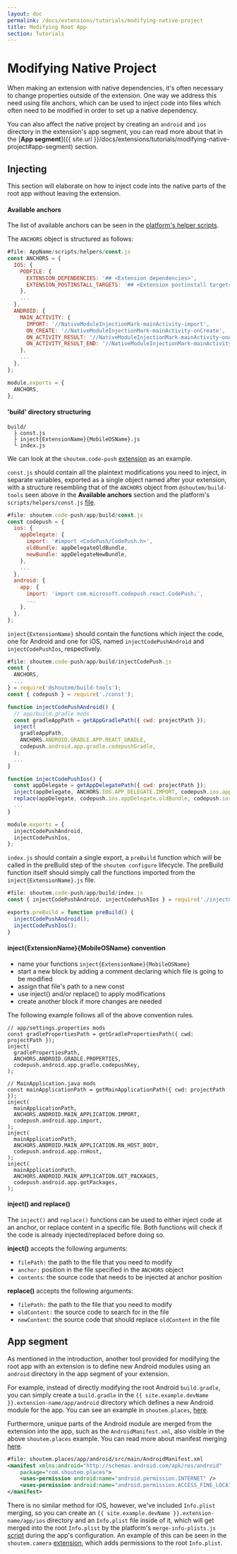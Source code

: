 ```yaml
---
layout: doc
permalink: /docs/extensions/tutorials/modifying-native-project
title: Modifying Root App
section: Tutorials
---
```


# Modifying Native Project

When making an extension with native dependencies, it's often necessary to change properties outside of the extension. One way we address this need using file anchors, which can be used to inject code into files which often need to be modified in order to set up a native dependency.

You can also affect the native project by creating an `android` and `ios` directory in the extension's app segment, you can read more about that in the [**App segment**]({{ site.url }}/docs/extensions/tutorials/modifying-native-project#app-segment) section.

## Injecting

This section will elaborate on how to inject code into the native parts of the root app without leaving the extension.

#### Available anchors

The list of available anchors can be seen in the [platform's helper scripts](https://github.com/shoutem/platform/blob/master/scripts/helpers/const.js).

The `ANCHORS` object is structured as follows:

```JavaScript
#file: AppName/scripts/helpers/const.js
const ANCHORS = {
  IOS: {
    PODFILE: {
      EXTENSION_DEPENDENCIES: '## <Extension dependencies>',
      EXTENSION_POSTINSTALL_TARGETS: '## <Extension postinstall targets>',
    },
    ...
  },
  ANDROID: {
    MAIN_ACTIVITY: {
      IMPORT: '//NativeModuleInjectionMark-mainActivity-import',
      ON_CREATE: '//NativeModuleInjectionMark-mainActivity-onCreate',
      ON_ACTIVITY_RESULT: '//NativeModuleInjectionMark-mainActivity-onActivityResult',
      ON_ACTIVITY_RESULT_END: '//NativeModuleInjectionMark-mainActivity-onActivityResult-end',
    },
    ...
  },
};

module.exports = {
  ANCHORS,
};
```

#### 'build' directory structuring

```
build/
  ├ const.js
  ├ inject{ExtensionName}{MobileOSName}.js
  └ index.js
```

We can look at the `shoutem.code-push` [extension](https://github.com/shoutem/extensions/tree/master/shoutem.code-push/app/build) as an example.

`const.js` should contain all the plaintext modifications you need to inject, in separate variables, exported as a single object named after your extension, with a structure resembling that of the `ANCHORS` object from `@shoutem/build-tools` seen above in the **Available anchors** section and the platform's `scripts/helpers/const.js` [file](https://github.com/shoutem/platform/blob/master/scripts/helpers/const.js).

```JavaScript
#file: shoutem.code-push/app/build/const.js
const codepush = {
  ios: {
    appDelegate: {
      import: '#import <CodePush/CodePush.h>',
      oldBundle: appDelegateOldBundle,
      newBundle: appDelegateNewBundle,
    },
    ...
  },
  android: {
    app: {
      import: 'import com.microsoft.codepush.react.CodePush;',
      ...
    },
  },
};
```

`inject{ExtensionName}` should contain the functions which inject the code, one for Android and one for iOS, named `injectCodePushAndroid` and `injectCodePushIos`, respectively.

```JavaScript
#file: shoutem.code-push/app/build/injectCodePush.js
const {
  ANCHORS,
  ...
} = require('@shoutem/build-tools');
const { codepush } = require('./const');

function injectCodePushAndroid() {
  // app/build.gradle mods
  const gradleAppPath = getAppGradlePath({ cwd: projectPath });
  inject(
    gradleAppPath,
    ANCHORS.ANDROID.GRADLE.APP.REACT_GRADLE,
    codepush.android.app.gradle.codepushGradle,
  );
  ...
}

function injectCodePushIos() {
  const appDelegate = getAppDelegatePath({ cwd: projectPath });
  inject(appDelegate, ANCHORS.IOS.APP_DELEGATE.IMPORT, codepush.ios.appDelegate.import);
  replace(appDelegate, codepush.ios.appDelegate.oldBundle, codepush.ios.appDelegate.newBundle);
  ...
}

module.exports = {
  injectCodePushAndroid,
  injectCodePushIos,
};
```

`index.js` should contain a single export, a `preBuild` function which will be called in the preBuild step of the `shoutem configure` lifecycle. The preBuild function itself should simply call the functions imported from the `inject{ExtensionName}.js` file.

```JavaScript
#file: shoutem.code-push/app/build/index.js
const { injectCodePushAndroid, injectCodePushIos } = require('./injectCodePush');

exports.preBuild = function preBuild() {
  injectCodePushAndroid();
  injectCodePushIos();
}
```

#### inject{ExtensionName}{MobileOSName} convention

- name your functions `inject{ExtensionName}{MobileOSName}`
- start a new block by adding a comment declaring which file is going to be modified
- assign that file's path to a new const
- use inject() and/or replace() to apply modifications
- create another block if more changes are needed

The following example follows all of the above convention rules.

```JavScript
// app/settings.properties mods
const gradlePropertiesPath = getGradlePropertiesPath({ cwd: projectPath });
inject(
  gradlePropertiesPath,
  ANCHORS.ANDROID.GRADLE.PROPERTIES,
  codepush.android.app.gradle.codepushKey,
);

// MainApplication.java mods
const mainApplicationPath = getMainApplicationPath({ cwd: projectPath });
inject(
  mainApplicationPath,
  ANCHORS.ANDROID.MAIN_APPLICATION.IMPORT,
  codepush.android.app.import,
);
inject(
  mainApplicationPath,
  ANCHORS.ANDROID.MAIN_APPLICATION.RN_HOST_BODY,
  codepush.android.app.rnHost,
);
inject(
  mainApplicationPath,
  ANCHORS.ANDROID.MAIN_APPLICATION.GET_PACKAGES,
  codepush.android.app.getPackages,
);
```

#### inject() and replace()

The `inject()` and `replace()` functions can be used to either inject code at an anchor, or replace content in a specific file. Both functions will check if the code is already injected/replaced before doing so.

**inject()** accepts the following arguments:

- `filePath:` the path to the file that you need to modify
- `anchor:` position in the file specified in the `ANCHORS` object
- `contents`: the source code that needs to be injected at anchor position

**replace()** accepts the following arguments:

- `filePath:` the path to the file that you need to modify
- `oldContent:` the source code to search for in the file
- `newContent`: the source code that should replace `oldContent` in the file


## App segment

As mentioned in the introduction, another tool provided for modifying the root app with an extension is to define new Android modules using an `android` directory in the app segment of your extension.

For example, instead of directly modifying the root Android `build.gradle`, you can simply create a `build.gradle` in  the `{{ site.example.devName }}.extension-name/app/android` directory which defines a new Android module for the app. You can see an example in `shoutem.places`, [here](https://github.com/shoutem/extensions/tree/master/shoutem.places/app/android).

Furthermore, unique parts of the Android module are merged from the extension into the app, such as the `AndroidManifest.xml`, also visible in the above `shoutem.places` example. You can read more about manifest merging [here](https://developer.android.com/studio/build/manifest-merge).

```XML
#file: shoutem.places/app/android/src/main/AndroidManifest.xml
<manifest xmlns:android="http://schemas.android.com/apk/res/android"
    package="com.shoutem.places">
    <uses-permission android:name="android.permission.INTERNET" />
    <uses-permission android:name="android.permission.ACCESS_FINE_LOCATION"/>
</manifest>
```

There is no similar method for iOS, however, we've included `Info.plist` merging, so you can create an `{{ site.example.devName }}.extension-name/app/ios` directory and an `Info.plist` file inside of it, which will get merged into the root `Info.plist` by the platform's `merge-info-plists.js` [script](https://github.com/shoutem/platform/blob/master/scripts/merge-info-plists.js) during the app's configuration. An example of this can be seen in the `shoutem.camera` [extension](https://github.com/shoutem/extensions/blob/master/shoutem.camera/app/ios/Info.plist), which adds permissions to the root `Info.plist`.
